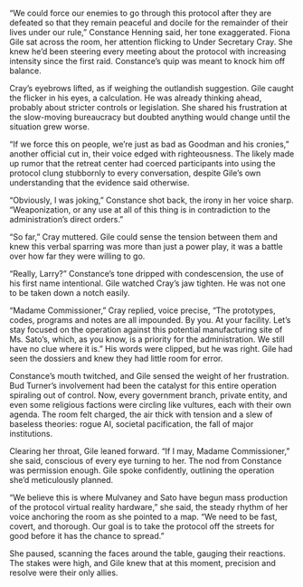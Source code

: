 “We could force our enemies to go through this protocol after they are defeated so that they remain peaceful and docile for the remainder of their lives under our rule,” Constance Henning said, her tone exaggerated. Fiona Gile sat across the room, her attention flicking to Under Secretary Cray. She knew he’d been steering every meeting about the protocol with increasing intensity since the first raid. Constance’s quip was meant to knock him off balance. 

Cray’s eyebrows lifted, as if weighing the outlandish suggestion. Gile caught the flicker in his eyes, a calculation. He was already thinking ahead, probably about stricter controls or legislation. She shared his frustration at the slow-moving bureaucracy but doubted anything would change until the situation grew worse. 

“If we force this on people, we’re just as bad as Goodman and his cronies,” another official cut in, their voice edged with righteousness. The likely made up rumor that the retreat center had coerced participants into using the protocol clung stubbornly to every conversation, despite Gile’s own understanding that the evidence said otherwise. 

“Obviously, I was joking,” Constance shot back, the irony in her voice sharp. “Weaponization, or any use at all of this thing is in contradiction to the administration’s direct orders.” 

“So far,” Cray muttered. Gile could sense the tension between them and knew this verbal sparring was more than just a power play, it was a battle over how far they were willing to go. 

“Really, Larry?” Constance’s tone dripped with condescension, the use of his first name intentional. Gile watched Cray’s jaw tighten. He was not one to be taken down a notch easily. 

“Madame Commissioner,” Cray replied, voice precise, “The prototypes, codes, programs and notes are all impounded. By you. At your facility. Let’s stay focused on the operation against this potential manufacturing site of Ms. Sato’s, which, as you know, is a priority for the administration. We still have no clue where it is.” His words were clipped, but he was right. Gile had seen the dossiers and knew they had little room for error. 

Constance’s mouth twitched, and Gile sensed the weight of her frustration. Bud Turner’s involvement had been the catalyst for this entire operation spiraling out of control. Now, every government branch, private entity, and even some religious factions were circling like vultures, each with their own agenda. The room felt charged, the air thick with tension and a slew of baseless theories: rogue AI, societal pacification, the fall of major institutions. 

Clearing her throat, Gile leaned forward. “If I may, Madame Commissioner,” she said, conscious of every eye turning to her. The nod from Constance was permission enough. Gile spoke confidently, outlining the operation she’d meticulously planned. 

“We believe this is where Mulvaney and Sato have begun mass production of the protocol virtual reality hardware,” she said, the steady rhythm of her voice anchoring the room as she pointed to a map. “We need to be fast, covert, and thorough. Our goal is to take the protocol off the streets for good before it has the chance to spread.” 

She paused, scanning the faces around the table, gauging their reactions. The stakes were high, and Gile knew that at this moment, precision and resolve were their only allies.
